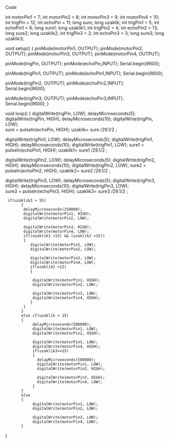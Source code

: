 
Code

int motorPin1 = 7;
int motorPin2 = 8;
int motorPin3 = 9;
int motorPin4 = 10;
int trigPin = 12; 
int echoPin = 11;
long sure;
long uzaklik;
int trigPin1 = 5; 
int echoPin1 = 6;
long sure1;
long uzaklik1;
int trigPin2 = 4; 
int echoPin2 = 13;
long sure2;
long uzaklik2;
int trigPin3 = 2; 
int echoPin3 = 3;
long sure3;
long uzaklik3;

void setup() {
  pinMode(motorPin1, OUTPUT);
 pinMode(motorPin2, OUTPUT);
 pinMode(motorPin3, OUTPUT);
 pinMode(motorPin4, OUTPUT);

 pinMode(trigPin, OUTPUT); 
  pinMode(echoPin,INPUT); 
  Serial.begin(9600);
  
  pinMode(trigPin1, OUTPUT); 
  pinMode(echoPin1,INPUT); 
  Serial.begin(9600);

  pinMode(trigPin2, OUTPUT); 
  pinMode(echoPin2,INPUT); 
  Serial.begin(9600);

  pinMode(trigPin3, OUTPUT); 
  pinMode(echoPin3,INPUT); 
  Serial.begin(9600);
}

void loop()
{
  digitalWrite(trigPin, LOW); 
  delayMicroseconds(5);
  digitalWrite(trigPin, HIGH); 
  delayMicroseconds(10);
  digitalWrite(trigPin, LOW);  
  sure = pulseIn(echoPin, HIGH); 
  uzaklik= sure /29.1/2 ;

  digitalWrite(trigPin1, LOW); 
  delayMicroseconds(5);
  digitalWrite(trigPin1, HIGH); 
  delayMicroseconds(10);
  digitalWrite(trigPin1, LOW); 
  sure1 = pulseIn(echoPin1, HIGH); 
  uzaklik1= sure1 /29.1/2 ;

  digitalWrite(trigPin2, LOW); 
  delayMicroseconds(5);
  digitalWrite(trigPin2, HIGH); 
  delayMicroseconds(10);
  digitalWrite(trigPin2, LOW); 
  sure2 = pulseIn(echoPin2, HIGH); 
  uzaklik2= sure2 /29.1/2 ;

  digitalWrite(trigPin3, LOW); 
  delayMicroseconds(5);
  digitalWrite(trigPin3, HIGH); 
  delayMicroseconds(10);
  digitalWrite(trigPin3, LOW);  
  sure3 = pulseIn(echoPin3, HIGH); 
  uzaklik3= sure3 /29.1/2 ;

     if(uzaklik3 > 55)
           {
            delayMicroseconds(250000);
            digitalWrite(motorPin1, HIGH);
            digitalWrite(motorPin2, LOW);

            digitalWrite(motorPin3, HIGH);
            digitalWrite(motorPin4, LOW);
            if((uzaklik1 <15) && (uzaklik2 >15))
            {
               digitalWrite(motorPin1, LOW);
               digitalWrite(motorPin2, LOW);

               digitalWrite(motorPin3, LOW);
               digitalWrite(motorPin4, LOW);
               if(uzaklik2 >12)
               {
                
                digitalWrite(motorPin1, HIGH);
                digitalWrite(motorPin2, LOW);

                digitalWrite(motorPin3, LOW);
                digitalWrite(motorPin4, HIGH);
               }
            }
           }
           else if(uzaklik > 15)
           {
                delayMicroseconds(500000);
                digitalWrite(motorPin1, LOW);
                digitalWrite(motorPin2, HIGH);

                digitalWrite(motorPin3, LOW);
                digitalWrite(motorPin4, HIGH);
                if(uzaklik3<=15) 
                {
                  delayMicroseconds(500000);
                  digitalWrite(motorPin1, LOW);
                  digitalWrite(motorPin2, HIGH);

                  digitalWrite(motorPin3, HIGH);
                  digitalWrite(motorPin4, LOW);
                }
           }
           else
           {
                digitalWrite(motorPin1, LOW);
                digitalWrite(motorPin2, LOW);

                digitalWrite(motorPin3, LOW);
                digitalWrite(motorPin4, LOW);
           }
}
